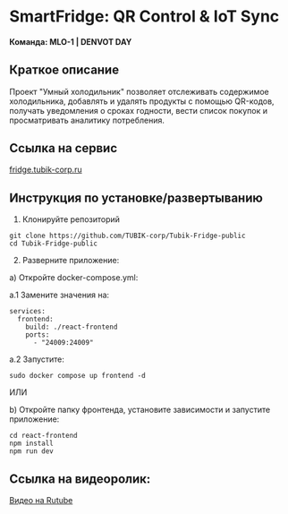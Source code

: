 
# SmartFridge: QR Control & IoT Sync

#### Команда: MLO-1 | DENVOT DAY
## Краткое описание

Проект "Умный холодильник" позволяет отслеживать содержимое холодильника, добавлять и удалять продукты с помощью QR-кодов, получать уведомления о сроках годности, вести список покупок и просматривать аналитику потребления.

## Ссылка на сервис
[fridge.tubik-corp.ru](https://fridge.tubik-corp.ru/)

## Инструкция по установке/развертыванию

1. Клонируйте репозиторий
```
git clone https://github.com/TUBIK-corp/Tubik-Fridge-public
cd Tubik-Fridge-public
```

2. Разверните приложение:
   
a) Откройте docker-compose.yml:

a.1 Замените значения на:
```
services:
  frontend:
    build: ./react-frontend
    ports:
      - "24009:24009"
```
a.2 Запустите:
```
sudo docker compose up frontend -d
```

ИЛИ 

b) Откройте папку фронтенда, установите зависимости и запустите приложение:
```
cd react-frontend
npm install
npm run dev
```

## Ссылка на видеоролик:
[Видео на Rutube](https://rutube.ru/video/private/b2133a893b1e3b2828f30b8e8a7ad17b/?p=JccJZUNcXn3nEzcnXV0ytA)

